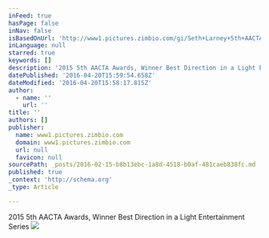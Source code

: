 ```yaml
---
inFeed: true
hasPage: false
inNav: false
isBasedOnUrl: 'http://www1.pictures.zimbio.com/gi/Seth+Larney+5th+AACTA+Awards+Presented+Presto+BBvDy-Gq8Snl.jpg'
inLanguage: null
starred: true
keywords: []
description: '2015 5th AACTA Awards, Winner Best Direction in a Light Entertainment Series'
datePublished: '2016-04-20T15:59:54.658Z'
dateModified: '2016-04-20T15:58:17.815Z'
author:
  - name: ''
    url: ''
title: ''
authors: []
publisher:
  name: www1.pictures.zimbio.com
  domain: www1.pictures.zimbio.com
  url: null
  favicon: null
sourcePath: _posts/2016-02-15-b8b13ebc-1a8d-4518-b0af-481caeb838fc.md
published: true
_context: 'http://schema.org'
_type: Article

---
```

2015 5th AACTA Awards, Winner Best Direction in a Light Entertainment Series
![](http://www1.pictures.zimbio.com/gi/Seth+Larney+5th+AACTA+Awards+Presented+Presto+BBvDy-Gq8Snl.jpg)